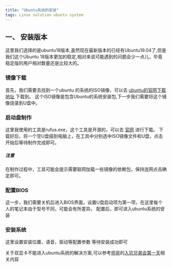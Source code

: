 ```yaml
---
title: "Ubuntu系统的安装"
tags: Linux solution ubuntu system
---
```



##  一、 安装版本
这里我们选择的是ubuntu18版本,虽然现在最新版本的已经有Ubuntu19.04了,但是我们这个Ubuntu 18版本更加的稳定,相对来说可能遇到的问题会少一点儿，毕竟稳定版的用户相对数量还是比较大的。
### 镜像下载
首先，我们需要去找到一个ubuntu 的系统的ISO镜像，可以去 [ubuntu的官网下载地址](https://cn.ubuntu.com/download) 下载到。
这个ISO镜像是包含Ubuntu的系统安装包,下一步我们需要将这个镜像烧录到U盘中。
### 启动盘制作
这里我使用的工具是rufus.exe，这个工具是开源的，可以去 [官网](http://rufus.ie) 进行下载。
下载好后，将一个空U盘插到电脑上，在工具中分别选中ISO镜像文件和U盘，点击开始后等待制作完成即可。
##### 注意
在制作过程中，工具可能会提示需要联网加载一些镜像的依赖包，保持连网点击确定即可。
### 配置BIOS
这一步，我们需要关机后进入BIOS界面，设置U盘启动项为第一项，在这里每个人的笔记本由于型号不同，可能会有所差异。
配置后，即可进入ubuntu系统的安装
### 安装系统
这里设置安装位置，语音，驱动等配置参数
等待安装成功即可

关于双显卡不能进入ubuntu系统的解决方案,可以参考[师哥](https://ttk1907.gitee.io/)的[入坑兄弟会第一天](https://ttk1907.gitee.io/2019/08/14/xiongdihui-one-daily/)相关内容
